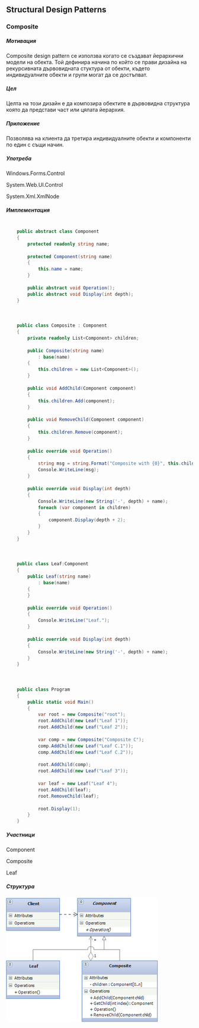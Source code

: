 ## Structural Design Patterns

### **Composite** ###

##### Мотивация
Composite design pattern се използва когато се създават йерархични модели на обекта. Той дефинира начина по който се прави дизайна на рекурсивната дървовидната стуктура от обекти, където индивидуалните обекти и групи могат да се достъпват.

##### Цел

Целта на този дизайн е да композира обектите в дървовидна структура която да представи част или цялата йерархия.

 
##### Приложение

Позволява на клиента да третира индивидуалните обекти и компоненти по един с същи начин.

##### Употреба
Windows.Forms.Control

System.Web.UI.Control

System.Xml.XmlNode


##### Имплементация

```c#    

    public abstract class Component
    {
        protected readonly string name;

        protected Component(string name)
        {
            this.name = name;
        }

        public abstract void Operation();
        public abstract void Display(int depth);
    }



    public class Composite : Component
    {
        private readonly List<Component> children;

        public Composite(string name)
            : base(name)
        {
            this.children = new List<Component>();
        }

        public void AddChild(Component component)
        {
            this.children.Add(component);
        }

        public void RemoveChild(Component component)
        {
            this.children.Remove(component);
        }

        public override void Operation()
        {
            string msg = string.Format("Composite with {0}", this.children.Count);
            Console.WriteLine(msg);
        }

        public override void Display(int depth)
        {
            Console.WriteLine(new String('-', depth) + name);
            foreach (var component in children)
            {
                component.Display(depth + 2);
            }
        }
    }



    public class Leaf:Component
    {
        public Leaf(string name)
            : base(name)
        {
        }
        
        public override void Operation()
        {
            Console.WriteLine("Leaf.");
        }

        public override void Display(int depth)
        {
            Console.WriteLine(new String('-', depth) + name);
        }
    }



    public class Program
    {
        public static void Main()
        {
            var root = new Composite("root");
            root.AddChild(new Leaf("Leaf 1"));
            root.AddChild(new Leaf("Leaf 2"));

            var comp = new Composite("Composite C");
            comp.AddChild(new Leaf("Leaf C.1"));
            comp.AddChild(new Leaf("Leaf C.2"));

            root.AddChild(comp);
            root.AddChild(new Leaf("Leaf 3"));

            var leaf = new Leaf("Leaf 4");
            root.AddChild(leaf);
            root.RemoveChild(leaf);

            root.Display(1);
        }
    }

```
##### Участници
Component

Composite

Leaf

##### Структура

![](https://github.com/dchakov/High-Quality-Code-HomeWork/blob/master/17-Design%20Patterns/StructuralPatterns/images/Composite.jpg)

